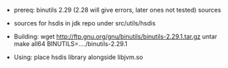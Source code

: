 

- prereq: binutils 2.29 (2.28 will give errors, later ones not tested) sources

- sources for hsdis in jdk repo under src/utils/hsdis

- Building:
  wget http://ftp.gnu.org/gnu/binutils/binutils-2.29.1.tar.gz
  untar
  make all64 BINUTILS=..../binutils-2.29.1

- Using: place hsdis library alongside libjvm.so


